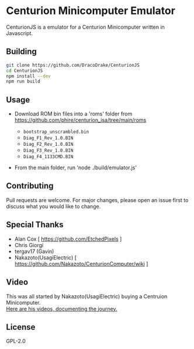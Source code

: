 # Centurion Minicomputer Emulator

CenturionJS is a emulator for a Centurion Minicomputer written in Javascript.

## Building

```bash
git clone https://github.com/DracoDrake/CenturionJS
cd CenturionJS
npm install --dev
npm run build
```

## Usage

* Download ROM bin files into a 'roms' folder
from https://github.com/phire/centurion_isa/tree/main/roms<br>
  * `bootstrap_unscrambled.bin`
  * `Diag_F1_Rev_1.0.BIN`
  * `Diag_F2_Rev_1.0.BIN`
  * `Diag_F3_Rev_1.0.BIN`
  * `Diag_F4_1133CMD.BIN`

* From the main folder, run 'node ./build/emulator.js'

## Contributing
Pull requests are welcome. For major changes, please open an issue first to discuss what you would like to change.

## Special Thanks

* Alan Cox [ https://github.com/EtchedPixels ]
* Chris Giorgi
* tergav17 (Gavin) 
* Nakazoto(UsagiElectric) [ https://github.com/Nakazoto/CenturionComputer/wiki ]

## Video

This was all started by Nakazoto(UsagiElectric) buying a Centruion Minicomputer.<br>
[Here are his videos, documenting the journey.](https://www.youtube.com/playlist?list=PLnw98JPyObn0wJFdbcRDP7LMz8Aw2T97V)<br>

## License
GPL-2.0
